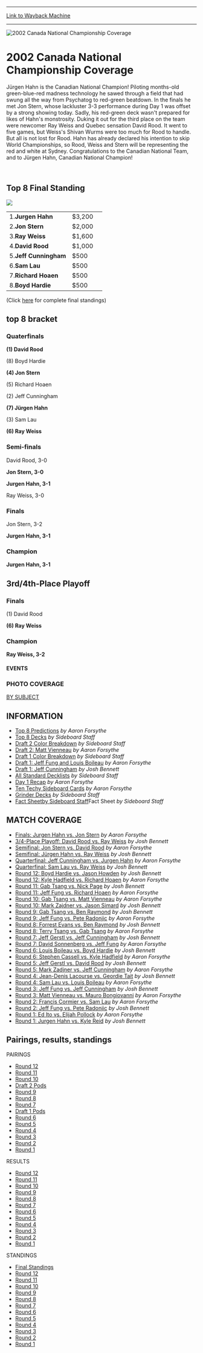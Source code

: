 
---
[Link to Wayback Machine](https://web.archive.org/web/20151206001507/http://magic.wizards.com/en/events/coverage/cannat02)

[_metadata_:generator]:- "Drupal 7 (http://drupal.org)"
[_metadata_:node]:- "768596"
[_metadata_:source]:- "div-block-system-main"
[_metadata_:title]:- "2002 Canada National Championship Coverage"
[_metadata_:wayback_capture_timestamp]:- "2015-12-06 00:15:07"
[_metadata_:wayback_raw_url]:- "https://web.archive.org/web/20151206001507id_/http://magic.wizards.com/en/events/coverage/cannat02"
[_metadata_:wayback_url]:- "http://magic.wizards.com/en/events/coverage/cannat02"
---







![2002 Canada National Championship Coverage](https://media.magic.wizards.com/images/banner/large_1.jpg)





2002 Canada National Championship Coverage
==========================================












Jürgen Hahn is the Canadian National Champion! Piloting months-old green-blue-red madness technology he sawed through a field that had swung all the way from Psychatog to red-green beatdown. In the finals he met Jon Stern, whose lackluster 3-3 performance during Day 1 was offset by a strong showing today. Sadly, his red-green deck wasn't prepared for likes of Hahn's monstrosity. Duking it out for the third place on the team were newcomer Ray Weiss and Quebec sensation David Rood. It went to five games, but Weiss's Shivan Wurms were too much for Rood to handle. But all is not lost for Rood. Hahn has already declared his intention to skip World Championships, so Rood, Weiss and Stern will be representing the red and white at Sydney. Congratulations to the Canadian National Team, and to Jürgen Hahn, Canadian National Champion!


 



Top 8 Final Standing
--------------------


![](https://media.magic.wizards.com/image_legacy_migration/sideboard/images/canat02/a867.jpg)


|  |  |  |
| --- | --- | --- |
| 1.**Jurgen Hahn** | $3,200 |
| 2.**Jon Stern** | $2,000 |
| 3.**Ray Weiss** | $1,600 |
| 4.**David Rood** | $1,000 |
| 5.**Jeff Cunningham** | $500 |
| 6.**Sam Lau** | $500 |
| 7.**Richard Hoaen** | $500 |
| 8.**Boyd Hardie** | $500 |


(Click [here](/en/articles/archive/event-coverage/canada-nationals-final-standings-2002-06-16) for complete final standings)


top 8 bracket
-------------





### Quaterfinals





**(1) David Rood**




(8) Boyd Hardie






**(4) Jon Stern**




(5) Richard Hoaen






(2) Jeff Cunningham




**(7) Jürgen Hahn**






(3) Sam Lau




**(6) Ray Weiss**







### Semi-finals





David Rood, 3-0




**Jon Stern, 3-0**






**Jurgen Hahn, 3-1**




Ray Weiss, 3-0







### Finals





Jon Stern, 3-2




**Jurgen Hahn, 3-1**







### Champion





**Jurgen Hahn, 3-1**








3rd/4th-Place Playoff
---------------------





### Finals





(1) David Rood




**(6) Ray Weiss**







### Champion





**Ray Weiss, 3-2**















#### EVENTS


### PHOTO COVERAGE


[BY SUBJECT](/en/articles/archive/event-coverage/photo-coverage-2002-06-14)









INFORMATION
-----------



* [Top 8 Predictions](/en/articles/archive/event-coverage/top-8-predictions-2002-06-16)
*by Aaron Forsythe*
* [Top 8 Decks](/en/articles/archive/event-coverage/canada-nationals-top-8-decks-2002-06-15)
*by Sideboard Staff*
* [Draft 2 Color Breakdown](/en/articles/archive/event-coverage/draft-2-color-breakdown-2002-06-15)
*by Sideboard Staff*
* [Draft 2: Matt Vienneau](/en/articles/archive/event-coverage/draft-2-matt-vienneau-2002-06-15)
*by Aaron Forsythe*
* [Draft 1 Color Breakdown](/en/articles/archive/event-coverage/draft-1-color-breakdown-2002-06-15)
*by Sideboard Staff*
* [Draft 1: Jeff Fung and Louis Boileau](/en/articles/archive/event-coverage/draft-1-jeff-fung-and-louis-boileau-2002-06-15)
*by Aaron Forsythe*
* [Draft 1: Jeff Cunningham](/en/articles/archive/event-coverage/draft-1-jeff-cunningham-2002-06-15)
*by Josh Bennett*
* [All Standard Decklists](/en/articles/archive/event-coverage/canada-nationals-all-standard-decklists-2002-06-15)
*by Sideboard Staff*
* [Day 1 Recap](/en/articles/archive/event-coverage/day-1-recap-2002-06-14)
*by Aaron Forsythe*
* [Ten Techy Sideboard Cards](/en/articles/archive/event-coverage/ten-techy-sideboard-cards-2002-06-14)
*by Aaron Forsythe*
* [Grinder Decks](/en/articles/archive/event-coverage/canada-nationals-grinder-decks-2002-06-14)
*by Sideboard Staff*
* [Fact Sheetby Sideboard Staff](http://archive.wizards.com/worlds/main.asp?x=Nationals_Canada_2002)Fact Sheet
 *by Sideboard Staff*



MATCH COVERAGE
--------------



* [Finals: Jurgen Hahn vs. Jon Stern](/en/articles/archive/event-coverage/finals-jurgen-hahn-vs-jon-stern-2002-06-16)
*by Aaron Forsythe*
* [3/4-Place Playoff: David Rood vs. Ray Weiss](/en/articles/archive/event-coverage/34-place-playoff-david-rood-vs-ray-weiss-2002-06-16)
*by Josh Bennett*
* [Semifinal: Jon Stern vs. David Rood](/en/articles/archive/event-coverage/semifinal-david-rood-vs-jon-stern-2002-06-16)
*by Aaron Forsythe*
* [Semifinal: Jürgen Hahn vs. Ray Weiss](/en/articles/archive/event-coverage/semifinal-j%C3%BCrgen-hahn-vs-ray-weiss-2002-06-16)
*by Josh Bennett*
* [Quarterfinal: Jeff Cunningham vs. Jurgen Hahn](/en/articles/archive/event-coverage/quarterfinal-jeff-cunningham-vs-jurgen-hahn-2002-06-16)
*by Aaron Forsythe*
* [Quarterfinal: Sam Lau vs. Ray Weiss](/en/articles/archive/event-coverage/quarterfinal-sam-lau-vs-ray-weiss-2002-06-16)
*by Josh Bennett*
* [Round 12: Boyd Hardie vs. Jason Howden](/en/articles/archive/event-coverage/round-12-boyd-hardie-vs-jason-howden-2002-06-16)
*by Josh Bennett*
* [Round 12: Kyle Hadfield vs. Richard Hoaen](/en/articles/archive/event-coverage/round-12-kyle-hadfield-vs-richard-hoaen-2002-06-16)
*by Aaron Forsythe*
* [Round 11: Gab Tsang vs. Nick Page](/en/articles/archive/event-coverage/round-11-gab-tsang-vs-nick-page-2002-06-15)
*by Josh Bennett*
* [Round 11: Jeff Fung vs. Richard Hoaen](/en/articles/archive/event-coverage/round-11-jeff-fung-vs-richard-hoaen-2002-06-15)
*by Aaron Forsythe*
* [Round 10: Gab Tsang vs. Matt Vienneau](/en/articles/archive/event-coverage/round-10-gab-tsang-vs-matt-vienneau-2002-06-15)
*by Aaron Forsythe*
* [Round 10: Mark Zajdner vs. Jason Simard](/en/articles/archive/event-coverage/round-10-mark-zajdner-vs-jason-simard-2002-06-15)
*by Josh Bennett*
* [Round 9: Gab Tsang vs. Ben Raymond](/en/articles/archive/event-coverage/round-9-gab-tsang-vs-ben-raymond-2002-06-15)
*by Josh Bennett*
* [Round 9: Jeff Fung vs. Pete Radonjic](/en/articles/archive/event-coverage/round-9-jeff-fung-vs-pete-radonjic-2002-06-15)
*by Aaron Forsythe*
* [Round 8: Forrest Evans vs. Ben Raymond](/en/articles/archive/event-coverage/round-8-forrest-evans-vs-ben-raymond-2002-06-15)
*by Josh Bennett*
* [Round 8: Terry Tsang vs. Gab Tsang](/en/articles/archive/event-coverage/round-8-terry-tsang-vs-gab-tsang-2002-06-15)
*by Aaron Forsythe*
* [Round 7: Jeff Gerstl vs. Jeff Cunningham](/en/articles/archive/event-coverage/round-7-jeff-gerstl-vs-jeff-cunningham-2002-06-15)
*by Josh Bennett*
* [Round 7: David Sonnenberg vs. Jeff Fung](/en/articles/archive/event-coverage/round-7-david-sonnenberg-vs-jeff-fung-2002-06-15)
*by Aaron Forsythe*
* [Round 6: Louis Boileau vs. Boyd Hardie](/en/articles/archive/event-coverage/round-6-louis-boileau-vs-boyd-hardie-2002-06-14)
*by Josh Bennett*
* [Round 6: Stephen Cassell vs. Kyle Hadfield](/en/articles/archive/event-coverage/round-6-stephen-cassell-vs-kyle-hadfield-2002-06-14)
*by Aaron Forsythe*
* [Round 5: Jeff Gerstl vs. David Rood](/en/articles/archive/event-coverage/round-5-jeff-gerstl-vs-david-rood-2002-06-14)
*by Josh Bennett*
* [Round 5: Mark Zadjner vs. Jeff Cunningham](/en/articles/archive/event-coverage/round-5-mark-zadjner-vs-jeff-cunningham-2002-06-14)
*by Aaron Forsythe*
* [Round 4: Jean-Denis Lacourse vs. Geordie Tait](/en/articles/archive/event-coverage/round-4-jean-denis-lacourse-vs-geordie-tait-2002-06-14)
*by Josh Bennett*
* [Round 4: Sam Lau vs. Louis Boileau](/en/articles/archive/event-coverage/round-4-sam-lau-vs-louis-boileau-2002-06-14)
*by Aaron Forsythe*
* [Round 3: Jeff Fung vs. Jeff Cunningham](/en/articles/archive/event-coverage/round-3-jeff-fung-vs-jeff-cunningham-2002-06-14)
*by Josh Bennett*
* [Round 3: Matt Vienneau vs. Mauro Bongiovanni](/en/articles/archive/event-coverage/round-3-matt-vienneau-vs-mauro-bongiovanni-2002-06-14)
*by Aaron Forsythe*
* [Round 2: Francis Cormier vs. Sam Lau](/en/articles/archive/event-coverage/round-2-francis-cormier-vs-sam-lau-2002-06-14)
*by Aaron Forsythe*
* [Round 2: Jeff Fung vs. Pete Radonjic](/en/articles/archive/event-coverage/round-2-jeff-fung-vs-pete-radonjic-2002-06-14)
*by Josh Bennett*
* [Round 1: Ed Ito vs. Elijah Pollock](/en/articles/archive/event-coverage/round-1-ed-ito-vs-elijah-pollock-2002-06-14)
*by Aaron Forsythe*
* [Round 1: Jurgen Hahn vs. Kyle Reid](/en/articles/archive/event-coverage/round-1-kyle-reid-vs-jurgen-hahn-2002-06-14)
*by Josh Bennett*



Pairings, results, standings
----------------------------



PAIRINGS



* [Round 12](/en/articles/archive/event-coverage/round-12-pairings-2002-06-15)
* [Round 11](/en/articles/archive/event-coverage/round-11-pairings-2002-06-15)
* [Round 10](/en/articles/archive/event-coverage/round-10-pairings-2002-06-15)
* [Draft 2 Pods](/en/articles/archive/event-coverage/draft-2-pods-2002-06-15)
* [Round 9](/en/articles/archive/event-coverage/round-9-pairings-2002-06-15)
* [Round 8](/en/articles/archive/event-coverage/round-8-pairings-2002-06-15)
* [Round 7](/en/articles/archive/event-coverage/round-7-pairings-2002-06-15)
* [Draft 1 Pods](/en/articles/archive/event-coverage/draft-1-pods-2002-06-15)
* [Round 6](/en/articles/archive/event-coverage/round-6-pairings-2002-06-14)
* [Round 5](/en/articles/archive/event-coverage/round-5-pairings-2002-06-14)
* [Round 4](/en/articles/archive/event-coverage/round-4-pairings-2002-06-14)
* [Round 3](/en/articles/archive/event-coverage/round-3-pairings-2002-06-14)
* [Round 2](/en/articles/archive/event-coverage/round-2-pairings-2002-06-14)
* [Round 1](/en/articles/archive/event-coverage/round-1-pairings-2002-06-14)



RESULTS



* [Round 12](/en/articles/archive/event-coverage/round-12-results-2002-06-15)
* [Round 11](/en/articles/archive/event-coverage/round-11-results-2002-06-15)
* [Round 10](/en/articles/archive/event-coverage/round-10-results-2002-06-15)
* [Round 9](/en/articles/archive/event-coverage/round-9-results-2002-06-15)
* [Round 8](/en/articles/archive/event-coverage/round-8-results-2002-06-15)
* [Round 7](/en/articles/archive/event-coverage/round-7-results-2002-06-15)
* [Round 6](/en/articles/archive/event-coverage/round-6-results-2002-06-14)
* [Round 5](/en/articles/archive/event-coverage/round-5-results-2002-06-14)
* [Round 4](/en/articles/archive/event-coverage/round-4-results-2002-06-14)
* [Round 3](/en/articles/archive/event-coverage/round-3-results-2002-06-14)
* [Round 2](/en/articles/archive/event-coverage/round-2-results-2002-06-14)
* [Round 1](/en/articles/archive/event-coverage/round-1-results-2002-06-14)



STANDINGS



* [Final Standings](/en/articles/archive/event-coverage/canada-nationals-final-standings-2002-06-16)
* [Round 12](/en/articles/archive/event-coverage/round-12-standings-2002-06-15)
* [Round 11](/en/articles/archive/event-coverage/round-11-standings-2002-06-15)
* [Round 10](/en/articles/archive/event-coverage/round-10-standings-2002-06-15)
* [Round 9](/en/articles/archive/event-coverage/round-9-standings-2002-06-15)
* [Round 8](/en/articles/archive/event-coverage/round-8-standings-2002-06-15)
* [Round 7](/en/articles/archive/event-coverage/round-7-standings-2002-06-15)
* [Round 6](/en/articles/archive/event-coverage/round-6-standings-2002-06-14)
* [Round 5](/en/articles/archive/event-coverage/round-5-standings-2002-06-14)
* [Round 4](/en/articles/archive/event-coverage/round-4-standings-2002-06-14)
* [Round 3](/en/articles/archive/event-coverage/round-3-standings-2002-06-14)
* [Round 2](/en/articles/archive/event-coverage/round-2-standings-2002-06-14)
* [Round 1](/en/articles/archive/event-coverage/round-1-standings-2002-06-14)




 

